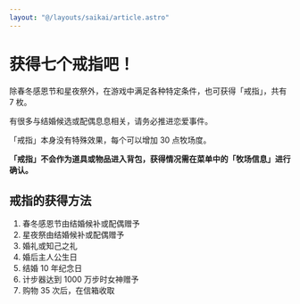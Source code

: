 ```yaml
---
layout: "@/layouts/saikai/article.astro"
---
```


# 获得七个戒指吧！

除春冬感恩节和星夜祭外，在游戏中满足各种特定条件，也可获得「戒指」，共有 7 枚。

有很多与结婚候选或配偶息息相关，请务必推进恋爱事件。

「戒指」本身没有特殊效果，每个可以增加 30 点牧场度。

**「戒指」不会作为道具或物品进入背包，获得情况需在菜单中的「牧场信息」进行确认。**

## 戒指的获得方法

1. 春冬感恩节由结婚候补或配偶赠予
2. 星夜祭由结婚候补或配偶赠予
3. 婚礼或知己之礼
4. 婚后主人公生日
5. 结婚 10 年纪念日
6. 计步器达到 1000 万步时女神赠予
7. 购物 35 次后，在信箱收取
